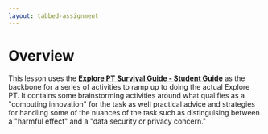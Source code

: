 ```yaml
---
layout: tabbed-assignment
---
```


# Overview

<!-- img class="overview-image" src="" -->

This lesson uses the [**Explore PT Survival Guide - Student Guide**](https://docs.google.com/document/d/1LXdGESIW-vjEiE3Qzvvml2305inbKUbffQBd19Bg1jE/) as the backbone for a series of activities to ramp up to doing the actual Explore PT. It contains some brainstorming activities around what qualifies as a "computing innovation" for the task as well practical advice and strategies for handling some of the nuances of the task such as distinguising between a "harmful effect" and a "data security or privacy concern."

<!-- Don't edit links here, change them in _data/assignment.yml instead, -->

[slides]: <{{site.data.assignment.slides}}>
[template]: <{{site.data.assignment.template}}>
